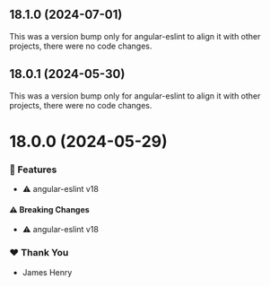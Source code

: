 ## 18.1.0 (2024-07-01)

This was a version bump only for angular-eslint to align it with other projects, there were no code changes.

## 18.0.1 (2024-05-30)

This was a version bump only for angular-eslint to align it with other projects, there were no code changes.

# 18.0.0 (2024-05-29)

### 🚀 Features

- ⚠️ angular-eslint v18

#### ⚠️ Breaking Changes

- ⚠️ angular-eslint v18

### ❤️ Thank You

- James Henry
